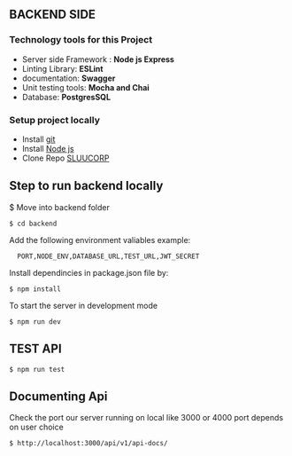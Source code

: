 
## BACKEND SIDE

### Technology tools for this Project
* Server side Framework : **Node js Express**
* Linting Library: **ESLint**
* documentation: **Swagger**
* Unit testing tools: **Mocha and Chai**
* Database: **PostgresSQL**

### Setup project locally

* Install [git](https://git-scm.com/downloads)
* Install [Node js](https://nodejs.org/en/)
* Clone Repo [SLUUCORP](https://github.com/sluucorp/Startup-project.git)

## Step to run backend locally
$ Move into backend folder
```
$ cd backend
```
Add the following environment valiables example:

```
  PORT,NODE_ENV,DATABASE_URL,TEST_URL,JWT_SECRET
```
Install dependincies in package.json file by:

```
$ npm install
```
To start the server in development mode

```
$ npm run dev
```
## TEST API

```
$ npm run test
```
## Documenting Api
Check the port our server running on local like 3000 or 4000  port depends on user choice
```
$ http://localhost:3000/api/v1/api-docs/
```

